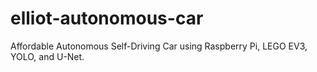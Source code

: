 # elliot-autonomous-car
Affordable Autonomous Self-Driving Car using Raspberry Pi, LEGO EV3, YOLO, and U-Net.
